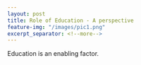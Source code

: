 ```yaml
---
layout: post
title: Role of Education - A perspective
feature-img: "/images/pic1.png"
excerpt_separator: <!--more-->
---
```


Education is an enabling factor.

